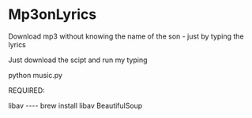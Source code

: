 # Mp3onLyrics
Download mp3 without knowing the name of the son - just by typing the lyrics

Just download the scipt and run my typing 


python music.py 




REQUIRED:

libav ---- brew install libav
BeautifulSoup 

